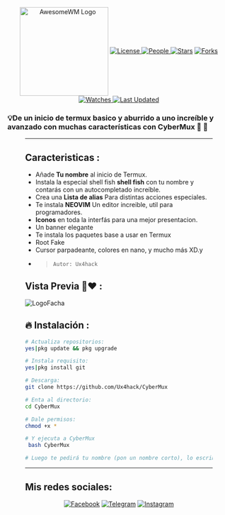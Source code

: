 <p align="center">
<a href="https://github.com/"><img alt="AwesomeWM Logo" height="200" align = "center" src="https://github.com/Ux4hack/CyberMux/blob/main/.logo.png"></a> 

<a href="https://github.com/Ux4hack/CyberMux/blob/main/LICENSE">
<img alt="License" src="https://img.shields.io/github/license/Ux4hack/CyberMux?style=flat&color=eee&label="> </a>

<a href="https://github.com/Ux4hack/CyberMux/graphs/contributors">
<img alt="People" src="https://img.shields.io/github/contributors/Ux4hack/CyberMux?style=flat&color=ffaaf2&label=People"> </a>

<a href="https://github.com/Ux4hack/CyberMux/stargazers">
<img alt="Stars" src="https://img.shields.io/github/stars/Ux4hack/CyberMux?style=flat&color=98c379&label=Stars"></a>

<a href="https://github.com/Ux4hack/CyberMux/network/members">
<img alt="Forks" src="https://img.shields.io/github/forks/Ux4hack/CyberMux?style=flat&color=66a8e0&label=Forks"> </a>

<a href="https://github.com/Ux4hack/CyberMux/watchers">
<img alt="Watches" src="https://img.shields.io/github/watchers/Ux4hack/CyberMux?style=flat&color=f5d08b&label=Watches"> </a>

<a href="https://github.com/Ux4hack/CyberMux/pulse">
<img alt="Last Updated" src="https://img.shields.io/github/last-commit/Ux4hack/CyberMux?style=flat&color=e06c75&label="> </a>

</p>

<h3>💡De un inicio de termux basico y aburrido a uno increíble y avanzado con muchas características con CyberMux 🌟 📲</h3> 
<figure>
 
---

## Caracteristicas :

* Añade **Tu nombre** al inicio de Termux.
* Instala la especial shell fish **shell fish** con tu nombre y contarás con un autocompletado increíble.
* Crea una **Lista de alias** Para distintas acciones especiales.
* Te instala **NEOVIM** Un editor increible, util para programadores.
* **Iconos** en toda la interfás para una mejor presentacion.
* Un banner elegante
* Te instala los paquetes base a usar en Termux
* Root Fake
* Cursor parpadeante, colores en nano, y mucho más XD.y
- > ` Autor: Ux4hack `


## Vista Previa 👀❤ :

![LogoFacha](https://github.com/Ux4hack/CyberMux/blob/main/.2logo.png)

## 🔥 Instalación :

```bash
# Actualiza repositorios:
yes|pkg update && pkg upgrade

# Instala requisito:
yes|pkg install git

# Descarga:
git clone https://github.com/Ux4hack/CyberMux

# Enta al directorio:
cd CyberMux

# Dale permisos:
chmod +x *

# Y ejecuta a CyberMux
 bash CyberMux

# Luego te pedirá tu nombre (pon un nombre corto), lo escribes, esperas la instalacion y a disfrutar.

```
---

## Mis redes sociales:

<p align="center">
<a href="https://www.facebook.com/Er4NotFound?mibextid=ZbWKwL)"><img title="Facebook" src="https://img.shields.io/badge/Facebook-black?style=for-the-badge&logo=facebook"></a>
<a href="https://t.me/Ux4hack"><img title="Telegram" src="https://img.shields.io/badge/Telegram-black?style=for-the-badge&logo=Telegram"></a>
<a href="https://instagram.com/erasmogalvez_404?igshid=NGExMmI2YTkyZg=="><img title="Instagram" src="https://img.shields.io/badge/INSTAGRAM-black?style=for-the-badge&logo=instagram"></a>

